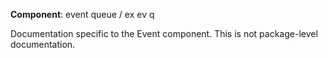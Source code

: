**Component**: event queue / ex ev q

Documentation specific to the Event component. This is not package-level documentation.
